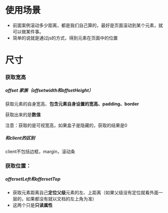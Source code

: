 # 使用场景

- 前面案例滚动多少距离，都是我们自己算的，最好是页面滚动到某个元素，就可以做某件事。
- 简单的说就是通过js的方式，得到元素在页面中的位置

# 尺寸

### 获取宽高

##### offset 家族（offsetwidth和offsetHeight）

获取元素的自身宽高、**包含元素自身设置的宽高、padding、border**

获取出来的是**数值**

注意：获取的是可视宽高，如果盒子是隐藏的，获取的结果是0

##### 和client的区别

client不包括边框，margin，滚动条

### 获取位置：

##### offersetLeft和offersetTop

- 获取元素距离自己**定位父级**元素的左、上距离（如果父级没有定位就看外面一层的，如果都没有就以文档的左上角为准）
- 这两个只是**只读属性**